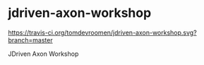 # jdriven-axon-workshop

https://travis-ci.org/tomdevroomen/jdriven-axon-workshop.svg?branch=master

JDriven Axon Workshop
